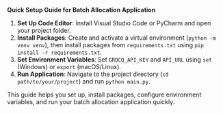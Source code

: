 **Quick Setup Guide for Batch Allocation Application**

1. **Set Up Code Editor**: Install Visual Studio Code or PyCharm and open your project folder.
2. **Install Packages**: Create and activate a virtual environment (`python -m venv venv`), then install packages from `requirements.txt` using `pip install -r requirements.txt`.
3. **Set Environment Variables**: Set `GROCQ_API_KEY` and `API_URL` using `set` (Windows) or `export` (macOS/Linux).
4. **Run Application**: Navigate to the project directory (`cd path/to/your/project`) and run `python main.py`.

This guide helps you set up, install packages, configure environment variables, and run your batch allocation application quickly.
